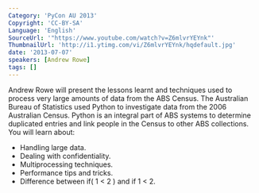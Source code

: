 ```yaml
---
Category: 'PyCon AU 2013'
Copyright: 'CC-BY-SA'
Language: 'English'
SourceUrl: '"https://www.youtube.com/watch?v=Z6mlvrYEYnk"'
ThumbnailUrl: 'http://i1.ytimg.com/vi/Z6mlvrYEYnk/hqdefault.jpg'
date: '2013-07-07'
speakers: [Andrew Rowe]
tags: []
---
```

Andrew Rowe will present the lessons learnt and techniques used to process very large amounts of data from the ABS Census.  The Australian Bureau of Statistics used Python to investigate data from the 2006 Australian Census.  Python is an integral part of ABS systems to determine duplicated entries and link people in the Census to other ABS collections.  You will learn about:
* Handling large data.
* Dealing with confidentiality.
* Multiprocessing techniques.
* Performance tips and tricks.
* Difference between if( 1 < 2 ) and if 1 < 2.